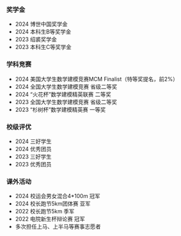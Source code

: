 ### 奖学金
- 2024 博世中国奖学金
- 2024 本科生B等奖学金
- 2023 绍裘奖学金
- 2023 本科生C等奖学金

### 学科竞赛
- 2024 美国大学生数学建模竞赛MCM Finalist（特等奖提名，前2%）
- 2024 全国大学生数学建模竞赛 省级二等奖
- 2024 “火花杯”数学建模精英联赛 二等奖
- 2023 全国大学生数学建模竞赛 省级二等奖
- 2023 “杉树杯”数学建模精英赛 一等奖
  
### 校级评优
- 2024 三好学生
- 2024 优秀团员
- 2023 三好学生
- 2023 优秀团员

### 课外活动
- 2024 校运会男女混合4*100m 冠军
- 2024 校长跑节5km团体赛 亚军
- 2022 校长跑节5km 季军
- 2022 电院新生杯辩论赛 冠军
- 多次担任上马、上半马等赛事志愿者

